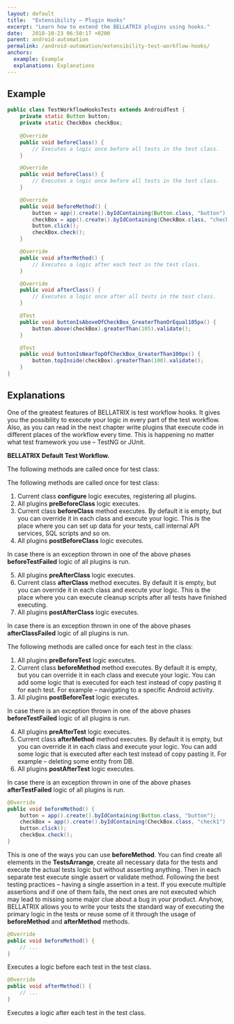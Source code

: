 ```yaml
---
layout: default
title:  "Extensibility – Plugin Hooks"
excerpt: "Learn how to extend the BELLATRIX plugins using hooks."
date:   2018-10-23 06:50:17 +0200
parent: android-automation
permalink: /android-automation/extensibility-test-workflow-hooks/
anchors:
  example: Example
  explanations: Explanations
---
```

Example
-------
```java
public class TestWorkflowHooksTests extends AndroidTest {
    private static Button button;
    private static CheckBox checkBox;
    
    @Override
    public void beforeClass() {
        // Executes a logic once before all tests in the test class.
    }

    @Override
    public void beforeClass() {
        // Executes a logic once before all tests in the test class.
    }

    @Override
    public void beforeMethod() {
        button = app().create().byIdContaining(Button.class, "button");
        checkBox = app().create().byIdContaining(CheckBox.class, "check1");
        button.click();
        checkBox.check();
    }

    @Override
    public void afterMethod() {
        // Executes a logic after each test in the test class.
    }

    @Override
    public void afterClass() {
        // Executes a logic once after all tests in the test class.
    }

    @Test
    public void buttonIsAboveOfCheckBox_GreaterThanOrEqual105px() {
        button.above(checkBox).greaterThan(105).validate();
    }

    @Test
    public void buttonIsNearTopOfCheckBox_GreaterThan100px() {
        button.topInside(checkBox).greaterThan(100).validate();
    }
}
```

Explanations
------------
One of the greatest features of BELLATRIX is test workflow hooks. It gives you the possibility to execute your logic in every part of the test workflow. Also, as you can read in the next chapter write plugins that execute code in different places of the workflow every time. This is happening no matter what test framework you use – TestNG or JUnit.

**BELLATRIX Default Test Workflow.**

The following methods are called once for test class:

The following methods are called once for test class:

1. Current class **configure** logic executes, registering all plugins.
2. All plugins **preBeforeClass** logic executes.
3. Current class **beforeClass** method executes. By default it is empty, but you can override it in each class and execute your logic. This is the place where you can set up data for your tests, call internal API services, SQL scripts and so on.
4. All plugins **postBeforeClass** logic executes.

In case there is an exception thrown in one of the above phases **beforeTestFailed** logic of all plugins is run.

5. All plugins **preAfterClass** logic executes.
6. Current class **afterClass** method executes. By default it is empty, but you can override it in each class and execute your logic. This is the place where you can execute cleanup scripts after all tests have finished executing.
7. All plugins **postAfterClass** logic executes.

In case there is an exception thrown in one of the above phases **afterClassFailed** logic of all plugins is run.

The following methods are called once for each test in the class:

1. All plugins **preBeforeTest** logic executes.
2. Current class **beforeMethod** method executes. By default it is empty, but you can override it in each class and execute your logic. You can add some logic that is executed for each test instead of copy pasting it for each test. For example – navigating to a specific Android activity.
3. All plugins **postBeforeTest** logic executes.

In case there is an exception thrown in one of the above phases **beforeTestFailed** logic of all plugins is run.

4. All plugins **preAfterTest** logic executes.
5. Current class **afterMethod** method executes. By default it is empty, but you can override it in each class and execute your logic.
You can add some logic that is executed after each test instead of copy pasting it. For example – deleting some entity from DB.
6. All plugins **postAfterTest** logic executes.

In case there is an exception thrown in one of the above phases **afterTestFailed** logic of all plugins is run.

```java
@Override
public void beforeMethod() {
    button = app().create().byIdContaining(Button.class, "button");
    checkBox = app().create().byIdContaining(CheckBox.class, "check1");
    button.click();
    checkBox.check();
}
```
This is one of the ways you can use **beforeMethod**. You can find create all elements in the **TestsArrange**, create all necessary data for the tests and execute the actual tests logic but without asserting anything. Then in each separate test execute single assert or validate method. Following the best testing practices – having a single assertion in a test. If you execute multiple assertions and if one of them fails, the next ones are not executed which may lead to missing some major clue about a bug in your product. Anyhow, BELLATRIX allows you to write your tests the standard way of executing the primary logic in the tests or reuse some of it through the usage of **beforeMethod** and **afterMethod** methods.
```java
@Override
public void beforeMethod() {
    // ...
}
```
Executes a logic before each test in the test class.
```java
@Override
public void afterMethod() {
    // ...
}
```
Executes a logic after each test in the test class.